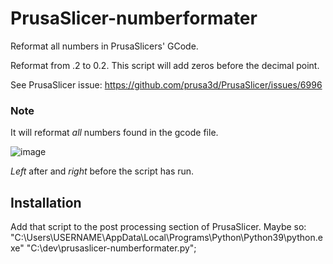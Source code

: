 # PrusaSlicer-numberformater
Reformat all numbers in PrusaSlicers' GCode. 

Reformat from .2 to 0.2. This script will add zeros before the decimal point. 

See PrusaSlicer issue: https://github.com/prusa3d/PrusaSlicer/issues/6996

### Note
It will reformat _all_ numbers found in the gcode file.

![image](https://user-images.githubusercontent.com/10420187/148681885-d3729649-419c-42be-98b1-9b5a87cd4cb0.png)

_Left_ after and _right_ before the script has run.

## Installation
Add that script to the post processing section of PrusaSlicer.
Maybe so: 
"C:\Users\USERNAME\AppData\Local\Programs\Python\Python39\python.exe" "C:\dev\prusaslicer-numberformater.py";

